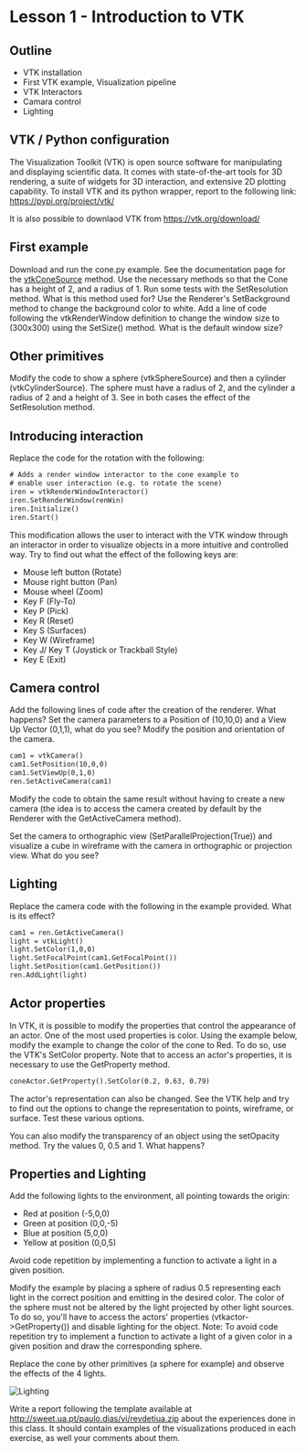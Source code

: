 # Lesson 1 - Introduction to VTK

## Outline
* VTK installation
* First VTK example, Visualization pipeline
* VTK Interactors
* Camara control
* Lighting
 

## VTK / Python configuration 
The Visualization Toolkit (VTK) is open source software for manipulating and displaying scientific data. It comes with state-of-the-art tools for 3D rendering, a suite of widgets for 3D interaction, and extensive 2D plotting capability.
To install VTK and its python wrapper, report to the following link: https://pypi.org/project/vtk/

It is also possible to downlaod  VTK from https://vtk.org/download/


## First example 
Download and run the cone.py example.
See the documentation page for the [vtkConeSource](https://vtk.org/doc/nightly/html/classvtkConeSource.html) method. Use the necessary methods so that the Cone has a height of 2, and a radius of 1. Run some tests with the SetResolution method. What is this method used for?
Use the Renderer's SetBackground method to change the background color to white.
Add a line of code following the vtkRenderWindow definition to change the window size to (300x300) using the SetSize() method. What is the default window size?

## Other primitives
Modify the code to show a sphere (vtkSphereSource) and then a cylinder (vtkCylinderSource). The sphere must have a radius of 2, and the cylinder a radius of 2 and a height of 3. See in both cases the effect of the SetResolution method.

## Introducing interaction
Replace the code for the rotation with the following:

``` html
# Adds a render window interactor to the cone example to
# enable user interaction (e.g. to rotate the scene)
iren = vtkRenderWindowInteractor()
iren.SetRenderWindow(renWin)
iren.Initialize()
iren.Start()
``` 

This modification allows the user to interact with the VTK window through an interactor in order to visualize objects in a more intuitive and controlled way. Try to find out what the effect of the following keys are:

* Mouse left button (Rotate)
* Mouse right button (Pan)
* Mouse wheel (Zoom)
* Key F (Fly-To)
* Key P (Pick)
* Key R (Reset)
* Key S (Surfaces)
* Key W (Wireframe)
* Key J/ Key T (Joystick or Trackball Style)
* Key E  (Exit)

## Camera control
Add the following lines of code after the creation of the renderer. What happens? Set the camera parameters to a Position of (10,10,0) and a View Up Vector (0,1,1), what do you see? Modify the position and orientation of the camera.

``` html
cam1 = vtkCamera()
cam1.SetPosition(10,0,0)
cam1.SetViewUp(0,1,0)
ren.SetActiveCamera(cam1)
```
Modify the code to obtain the same result without having to create a new camera (the idea is to access the camera created by default by the Renderer with the GetActiveCamera method).

Set the camera to orthographic view (SetParallelProjection(True)) and visualize a cube in wireframe with the camera in orthographic or projection
view. What do you see?

## Lighting
Replace the camera code with the following in the example provided. What is its effect?

``` html
cam1 = ren.GetActiveCamera()
light = vtkLight()
light.SetColor(1,0,0)
light.SetFocalPoint(cam1.GetFocalPoint())
light.SetPosition(cam1.GetPosition())
ren.AddLight(light)

```

## Actor properties
In VTK, it is possible to modify the properties that control the appearance of an actor. One of the most used properties is color. Using the example below, modify the example to change the color of the cone to Red. To do so, use the VTK's SetColor property. Note that to access an actor's properties, it is necessary to use the GetProperty method.

``` html
coneActor.GetProperty().SetColor(0.2, 0.63, 0.79)
```

The actor's representation can also be changed. See the VTK help and try to find out the options to change the representation to points, wireframe, or surface. Test these various options.

You can also modify the transparency of an object using the setOpacity method. Try the values ​​0, 0.5 and 1. What happens?
<!-- 
talvez melhor deixar isto para a aula dois com mais algo sobre ilumiation and shading
Finally do one or two tests with the SetAmbient, SetDifuse, ... methods to change the lighting properties of the sphere. 
-->


## Properties and Lighting
Add the following lights to the environment, all pointing towards the origin:
* Red at position (-5,0,0)
* Green at position (0,0,-5)
* Blue at position (5,0,0)
* Yellow at position (0,0,5)

Avoid code repetition by implementing a function to activate a light in a given position.

Modify the example by placing a sphere of radius 0.5 representing each light in the correct position and emitting in the desired color.
The color of the sphere must not be altered by the light projected by other light sources. To do so, you'll have to access the actors' properties (vtkactor->GetProperty()) and disable lighting for the object.
Note: To avoid code repetition try to implement a function to activate a light of a given color in a given position and draw the corresponding sphere.

Replace the cone by other primitives (a sphere for example) and observe the effects of the 4 lights.

![Lighting](./Lighting.png)

Write a report following the template available at http://sweet.ua.pt/paulo.dias/vi/revdetiua.zip about the experiences done in this class. It should contain examples of the visualizations produced in each exercise, as well your comments about them.
